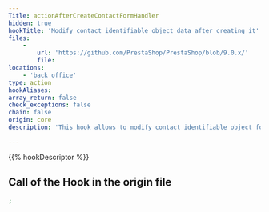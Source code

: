 ```yaml
---
Title: actionAfterCreateContactFormHandler
hidden: true
hookTitle: 'Modify contact identifiable object data after creating it'
files:
    -
        url: 'https://github.com/PrestaShop/PrestaShop/blob/9.0.x/'
        file: 
locations:
    - 'back office'
type: action
hookAliases: 
array_return: false
check_exceptions: false
chain: false
origin: core
description: 'This hook allows to modify contact identifiable object forms data after it was created'

---
```


{{% hookDescriptor %}}

## Call of the Hook in the origin file

```php
;
```

